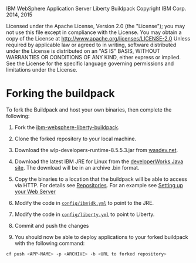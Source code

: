 IBM WebSphere Application Server Liberty Buildpack
Copyright IBM Corp. 2014, 2015

Licensed under the Apache License, Version 2.0 (the "License");
you may not use this file except in compliance with the License.
You may obtain a copy of the License at
     http://www.apache.org/licenses/LICENSE-2.0
Unless required by applicable law or agreed to in writing, software
distributed under the License is distributed on an "AS IS" BASIS,
WITHOUT WARRANTIES OR CONDITIONS OF ANY KIND, either express or implied.
See the License for the specific language governing permissions and
limitations under the License.

# Forking the buildpack

To fork the Buildpack and host your own binaries, then complete the following:

1. Fork the [ibm-websphere-liberty-buildpack](https://github.com/cloudfoundry/ibm-websphere-liberty-buildpack).

2. Clone the forked repository to your local machine.

3. Download the wlp-developers-runtime-8.5.5.3.jar from [wasdev.net][].

4. Download the latest IBM JRE for Linux from the [developerWorks Java site][].
  The download will be in an archive .bin format.

5. Copy the binaries to a location that the buildpack will be able to access via HTTP. For details see
  [Repositories][]. For an example see [Setting up your Web Server][]

6. Modify the code in [`config/ibmjdk.yml`][ibmjdk.yml] to point to the JRE.

7. Modify the code in [`config/liberty.yml`][liberty.yml] to point to Liberty.

8. Commit and push the changes

9. You should now be able to deploy applications to your forked buildpack with the following command:
```bash
cf push <APP-NAME> -p <ARCHIVE> -b <URL to forked repository>
```

[wasdev.net]: http://wasdev.net
[developerWorks Java site]: https://www.ibm.com/developerworks/java/jdk/
[Repositories]: util-repositories.md
[Setting up your Web Server]: util-repositories.md#setting-up-your-web-server
[ibmjdk.yml]: ../config/ibmjdk.yml
[liberty.yml]: ../config/liberty.yml
